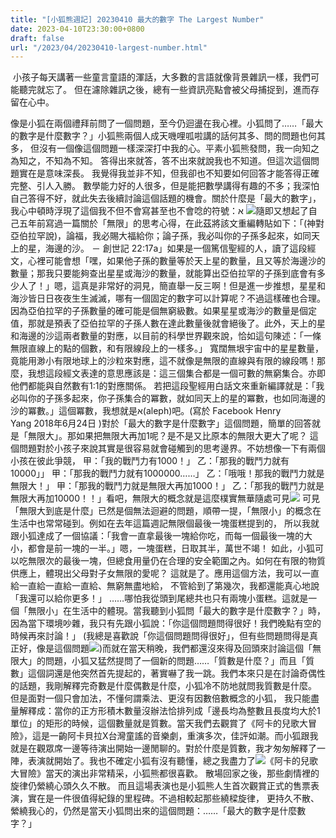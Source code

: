 ```yaml
---
title: "[小狐熊週記] 20230410 最大的數字 The Largest Number"
date: 2023-04-10T23:30:00+0800
draft: false
url: "/2023/04/20230410-largest-number.html"
---
```


 小孩子每天講著一些童言童語的渾話，大多數的言語就像背景雜訊一樣，我們可能聽完就忘了。 但在濾除雜訊之後，總有一些資訊亮點會被父母捕捉到，進而存留在心中。

像是小狐在兩個禮拜前問了一個問題，至今仍迴盪在我心裡。小狐問了……「最大的數字是什麼數字？」小狐熊兩個人成天嘰哩呱啦講的話何其多、問的問題也何其多， 但沒有一個像這個問題一樣深深打中我的心。平素小狐熊發問，我一向知之為知之，不知為不知。 答得出來就答，答不出來就說我也不知道。但這次這個問題實在是意味深長。 我覺得我並非不知，但我卻也不知要如何回答才能答得正確完整、引人入勝。
數學能力好的人很多，但是能把數學講得有趣的不多；我深怕自己答得不好，就此失去後續討論這個話題的機會。關於什麼是「最大的數字」，我心中頓時浮現了這個我不但不會寫甚至也不會唸的符號：א ![](https://blogger.googleusercontent.com/img/proxy/AVvXsEiu39gagC0hu3uo4z0u0wOvTHVNXSpYJe8MHiZvgqrPo-ng_wMKPg0yz4OFyVZL6f715GA1ZnJyWQ1YMhnhvrdCJFy8b-_DSDYkeah6u21mzw_7ppdrlEGGbSRHKJwQxA=w205-h255)隨即又想起了自己五年前寫過一篇關於「無限」的思考心得，在此茲將該文重編轉貼如下：「(神對亞伯拉罕說)，論福，我必賜大福給你；論子孫，我必叫你的子孫多起來，如同天上的星，海邊的沙。 － 創世記 22:17a」如果是一個篤信聖經的人，讀了這段經文，心裡可能會想「嘿，如果他子孫的數量等於天上星的數量，且又等於海邊沙的數量；那我只要能夠查出星星或海沙的數量，就能算出亞伯拉罕的子孫到底會有多少人了！」嗯，這真是非常好的洞見，簡直舉一反三啊！但是進一步推想，星星和海沙皆日日夜夜生生滅滅，哪有一個固定的數字可以計算呢？不過這樣確也合理。因為亞伯拉罕的子孫數量的確可能是個無窮級數。如果星星或海沙的數量是個定值，那就是預表了亞伯拉罕的子孫人數在達此數量後就會絕後了。此外，天上的星和海邊的沙這兩者數量的對應，以目前的科學世界觀來說，恰如這句陳述：「一條無限直線上的點的個數，和有限線段上的一樣多。」 寬闊無垠宇宙中的星星數量，竟能用渺小有限地球上的沙粒來對應，這不就像是無限的直線與有限的線段嗎！那麼，我想這段經文表達的意思應該是：這三個集合都是一個可數的無窮集合。亦即他們都能與自然數有1:1的對應關係。
若把這段聖經用白話文來重新編譯就是：「我必叫你的子孫多起來，你子孫集合的冪數，就如同天上的星的冪數，也如同海邊的沙的冪數。」這個冪數，我想就是א‬(aleph)吧。(寫於 Facebook Henry Yang 2018年6月24日 )對於「最大的數字是什麼數字」這個問題，簡單的回答就是「無限大」。那如果把無限大再加1呢？是不是又比原本的無限大更大了呢？
這個問題對於小孩子來說其實是很容易就會碰觸到的思考邊界。不妨想像一下有兩個小孩在彼此爭競，
甲：「我的戰鬥力有1000！」
乙：「那我的戰鬥力就有10000」」
甲：「那我的戰鬥力就有1000000……」
乙：「哦哦！那我的戰鬥力就是無限大！」
甲：「那我的戰鬥力就是無限大再加1000！」
乙：「那我的戰鬥力就是無限大再加10000！！」看吧，無限大的概念就是這麼樸實無華隨處可見![](https://fonts.gstatic.com/s/e/notoemoji/15.0/1f606/72.png) 可見「無限大到底是什麼」已然是個無法迴避的問題，順帶一提，「無限小」的概念在生活中也常常碰到。例如在去年這篇週記無限個最後一塊蛋糕提到的，
所以我就跟小狐達成了一個協議：「我會一直拿最後一塊給你吃，而每一個最後一塊的大小，都會是前一塊的一半。」嗯，一塊蛋糕，日取其半，萬世不竭！
如此，小狐可以吃無限次的最後一塊，但總食用量仍在合理的安全範圍之內。如何在有限的物質供應上，體現出父母對子女無限的愛呢？ 這就是了。應用這個方法，我可以一直給一直給一直給一直給、無窮無盡地給， 不管給到了第幾次，我都還能真心地說「我還可以給你更多！」
……哪怕我從頭到尾總共也只有兩塊小蛋糕。這就是一個「無限小」在生活中的體現。當我聽到小狐問「最大的數字是什麼數字？」時，因為當下環境吵雜，我只有先跟小狐說：「你這個問題問得很好！我們晚點有空的時候再來討論！」 (我總是喜歡說「你這個問題問得很好」，但有些問題問得是真正好，像是這個問題![](https://fonts.gstatic.com/s/e/notoemoji/15.0/1f606/72.png))而就在當天稍晚，我們都還沒來得及回頭來討論這個「無限大」的問題，小狐又猛然提問了一個新的問題……「質數是什麼？」而且「質數」這個詞還是他突然首先提起的，著實嚇了我一跳。我們本來只是在討論奇偶性的話題，我剛解釋完奇數是什麼偶數是什麼，小狐冷不防地就問我質數是什麼。 但是面對一個只會加法，不懂何謂乘法、更沒有因數倍數概念的小狐， 我只能盡量解釋成：當你的正方形積木數量沒辦法恰排列成「邊長均為整數且長度均大於1單位」的矩形的時候，這個數量就是質數。當天我們去觀賞了《阿卡的兒歌大冒險》，這是一齣阿卡貝拉X台灣童謠的音樂劇，重演多次，佳評如潮。而小狐跟我就是在觀眾席一邊等待演出開始一邊閒聊的。對於什麼是質數，我才匆匆解釋了一陣，表演就開始了。我也不確定小狐有沒有聽懂，總之我盡力了![](https://fonts.gstatic.com/s/e/notoemoji/15.0/1f606/72.png)《阿卡的兒歌大冒險》當天的演出非常精采，小狐熊都很喜歡。 散場回家之後，那些劇情裡的旋律仍縈繞心頭久久不散。 而且這場表演也是小狐熊人生首次觀賞正式的售票表演，實在是一件很值得紀錄的里程碑。不過相較起那些繞樑旋律， 更持久不散、縈繞我心的，仍然是當天小狐問出來的這個問題：……「最大的數字是什麼數字？」

